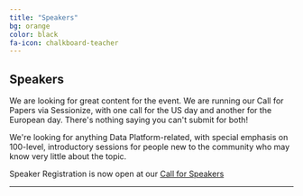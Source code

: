 ```yaml
---
title: "Speakers"
bg: orange
color: black
fa-icon: chalkboard-teacher
---
```


## Speakers

We are looking for great content for the event. We are running our Call for Papers via Sessionize, with one call for the US day and another for the European day. There's nothing saying you can't submit for both!

We're looking for anything Data Platform-related, with special emphasis on 100-level, introductory sessions for people new to the community who may know very little about the topic.

Speaker Registration is now open at our [Call for Speakers](https://sessionize.com/data-platform-discovery-day-2021/)

--------------------------